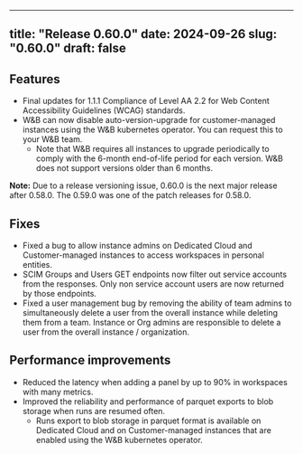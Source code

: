 
---
title: "Release 0.60.0"
date: 2024-09-26
slug: "0.60.0"
draft: false
---

## Features

* Final updates for 1.1.1 Compliance of Level AA 2.2 for Web Content Accessibility Guidelines (WCAG) standards.
* W&B can now disable auto-version-upgrade for customer-managed instances using the W&B kubernetes operator. You can request this to your W&B team.
    * Note that W&B requires all instances to upgrade periodically to comply with the 6-month end-of-life period for each version. W&B does not support versions older than 6 months.

**Note:** Due to a release versioning issue, 0.60.0 is the next major release after 0.58.0. The 0.59.0 was one of the patch releases for 0.58.0.

## Fixes

* Fixed a bug to allow instance admins on Dedicated Cloud and Customer-managed instances to access workspaces in personal entities.
* SCIM Groups and Users GET endpoints now filter out service accounts from the responses. Only non service account users are now returned by those endpoints.
* Fixed a user management bug by removing the ability of team admins to simultaneously delete a user from the overall instance while deleting them from a team. Instance or Org admins are responsible to delete a user from the overall instance / organization.


## Performance improvements

* Reduced the latency when adding a panel by up to 90% in workspaces with many metrics.
* Improved the reliability and performance of parquet exports to blob storage when runs are resumed often. 
    * Runs export to blob storage in parquet format is available on Dedicated Cloud and on Customer-managed instances that are enabled using the W&B kubernetes operator.
